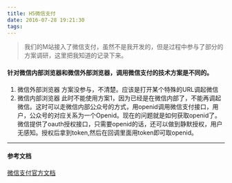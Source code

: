 ```yaml
---
title: H5微信支付
date: 2016-07-28 19:21:30
tags:
---
```


>我们的M站接入了微信支付，虽然不是我开发的，但是过程中参与了部分的方案调研，这里把我知道的记录下来。

#### 针对微信内部浏览器和微信外部浏览器，调用微信支付的技术方案是不同的。
1. 微信外部浏览器
方案没参与，不清楚。应该是打开某个特殊的URL调起微信
2. 微信内部浏览器
此时不能使用方案1，因为已经是在微信内部了，不能再调起微信。这时可以走微信内部公众号的方式，用openid调用微信支付接口，用户，公众号的对应关系为一个Openid。现在的问题就是如何获取openid了。微信提供了oauth授权接口，只需要openid的话，还可以做到静默授权，用户无感知。授权后拿到token,然后在回调里面用token即可取openid。

-----
#### 参考文档
[微信支付官方文档](https://open.weixin.qq.com/cgi-bin/showdocument?action=dir_list&t=resource/res_list&verify=1&id=open1419316505&token=&lang=zh_CN)
